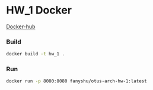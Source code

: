 # HW_1 Docker

[Docker-hub](https://hub.docker.com/repository/docker/fanyshu/otus-arch-hw-1)

### Build
```bash
docker build -t hw_1 .
```

### Run
```bash
docker run -p 8080:8080 fanyshu/otus-arch-hw-1:latest
```
